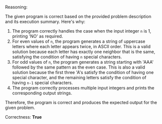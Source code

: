 Reasoning:

The given program is correct based on the provided problem description and its execution summary. Here's why:

1. The program correctly handles the case when the input integer `n` is 1, printing 'NO' as required.
2. For even values of `n`, the program generates a string of uppercase letters where each letter appears twice, in ASCII order. This is a valid solution because each letter has exactly one neighbor that is the same, satisfying the condition of having `n` special characters.
3. For odd values of `n`, the program generates a string starting with 'AAA' followed by the same pattern as the even case. This is also a valid solution because the first three 'A's satisfy the condition of having one special character, and the remaining letters satisfy the condition of having `n-1` special characters.
4. The program correctly processes multiple input integers and prints the corresponding output strings.

Therefore, the program is correct and produces the expected output for the given problem.

Correctness: **True**